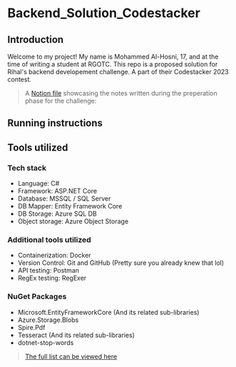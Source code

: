 # Backend_Solution_Codestacker

## Introduction
Welcome to my project! My name is Mohammed Al-Hosni, 17, and at the time of writing a student at RGOTC.
This repo is a proposed solution for Rihal's backend developement challenge. A part of their Codestacker 2023 contest.

> A [Notion file](https://traveling-flame-6a3.notion.site/PDF-API-codestacker-challenge-306ee59ee3be419b9b339fd80a53c1ea
) showcasing the notes written during the preperation phase for the challenge: 

## Running instructions


## Tools utilized
### Tech stack 
* Language: C#
* Framework: ASP.NET Core
* Database: MSSQL / SQL Server
* DB Mapper: Entity Framework Core
* DB Storage: Azure SQL DB
* Object storage: Azure Object Storage

### Additional tools utilized
* Containerization: Docker
* Version Control: Git and GitHub (Pretty sure you already knew that lol)
* API testing: Postman
* RegEx testing: RegExer

### NuGet Packages
* Microsoft.EntityFrameworkCore (And its related sub-libraries)
* Azure.Storage.Blobs
* Spire.Pdf
* Tesseract (And its related sub-libraries)
* dotnet-stop-words
> [The full list can be viewed here](/PDF_READER_APIs/Server/PDF_Reader_APIs.Server.csproj)